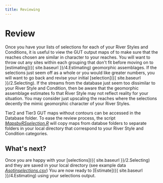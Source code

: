 ```yaml
---
title: Reviewing
---
```


# Review

Once you have your lists of selections for each of your River Styles and Conditions, it is useful to view the GUT output maps of to make sure that the reaches chosen are similar in character to your reaches. You will want to throw out any sites within each grouping that don't fit before moving on to [estimating]({{ site.baseurl }}/4.Estimating) geomorphic assemblages. If the selections just seem off as a whole or you would like greater numbers, you will want to go back and revise your initial [selection]({{ site.baseurl }}/2.Selecting). If the streams from the database just seem too dissimilar to your River Style and Condition, then be aware that the geomorphic assemblage estimates fo that River Style may not reflect reality for your situation. You may consider just upscaling the reaches where the selections decently the mimic geomorphic character of your River Styles.

Tier2 and Tier3 GUT maps without contours can be accessed in the Database folder. To ease the review process, the script  [*MapsbyRSselection.R*](https://github.com/natalie-kramer/GeomorphicUpscale/blob/master/scripts/MapsbyRSselection.R) will copy maps from databse folders to separate folders in your local directory that correspond to your River Style and Condition categories.

## What's next?
Once you are happy with your [selections]({{ site.baseurl }}/2.Selecting)  and they are saved in your local directory (see example data [*Asotinselections.csv*](https://github.com/natalie-kramer/GeomorphicUpscale/blob/master/ExampleData/Asotinselections.csv)) You are now ready to [Estimate]({{ site.baseurl }}/4.Estimating) using your selections output.
